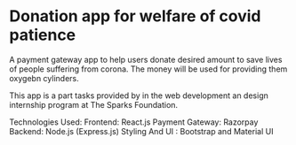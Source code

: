 # Donation app for welfare of covid patience
A payment gateway app to help users donate desired amount to save lives of people suffering from corona. The money will be used for providing them oxygebn cylinders.

This app is a part tasks provided by in the web development an design internship program at The Sparks Foundation.

Technologies Used:
Frontend: React.js
Payment Gateway: Razorpay
Backend: Node.js (Express.js)
Styling And UI : Bootstrap and Material UI
